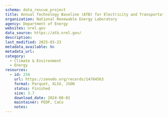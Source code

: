 ```yaml
---
schema: data_rescue_project 
title: Annual Technology Baseline (ATB) for Electricity and Transportation
organization: National Renewable Energy Laboratory
agency: Department of Energy
websites: nrel.gov
data_source: https://atb.nrel.gov/
description: 
last_modified: 2025-03-23
metadata_available: No
metadata_url: 
category:
  - Climate & Environment 
  - Energy 
resources:
  - id: 234
    url: https://zenodo.org/records/14784563
    format: Parquet, XLSX, JSON
    status: Finished
    size: 3.7
    download_date: 2024-08-01
    maintainer: PEDP, CaCo
    notes: 
---
```

